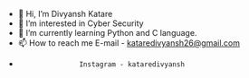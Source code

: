 - 👋 Hi, I’m Divyansh Katare
- 👀 I’m interested in Cyber Security
- 🌱 I’m currently learning Python and C language.
- 📫 How to reach me E-mail    - kataredivyansh26@gmail.com
-                    Instagram - kataredivyansh
<!---
KDivyansh/KDivyansh is a ✨ special ✨ repository because its `README.md` (this file) appears on your GitHub profile.
You can click the Preview link to take a look at your changes.
--->
